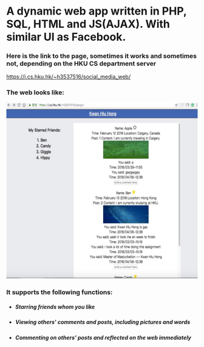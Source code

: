 # A dynamic web app written in PHP, SQL, HTML and JS(AJAX). With similar UI as Facebook.

### Here is the link to the page, sometimes it works and sometimes not, depending on the HKU CS department server 
https://i.cs.hku.hk/~h3537516/social_media_web/

### The web looks like:
<img src="https://github.com/kwanhiuhong/Social_Media_Web_in_PhP_SQL_JS/blob/master/Social_media_UI.png"/>

### It supports the following functions:
<ul>
    <li>
        <h5>Starring friends whom you like</h5>
    </li>               
    <li>
        <h5>Viewing others' comments and posts, including pictures and words</h5>
    </li>
    <li>
        <h5>Commenting on others' posts and reflected on the web immediately</h5>
    </li>
</ul>
